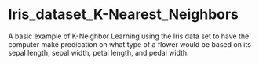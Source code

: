 # Iris_dataset_K-Nearest_Neighbors
A basic example of K-Neighbor Learning using the Iris data set to have the computer make predication on what type of a 
flower would be based on its sepal length, sepal width, petal length, and pedal width.
